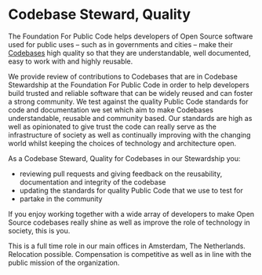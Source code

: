 # Codebase Steward, Quality

The Foundation For Public Code helps developers of Open Source software used for public uses – such as in governments and cities – make their [Codebases](../glossary/codebase.md) high quality so that they are understandable, well documented, easy to work with and highly reusable.

We provide review of contributions to Codebases that are in Codebase Stewardship at the Foundation For Public Code in order to help developers build trusted and reliable software that can be widely reused and can foster a strong community. We test against the quality Public Code standards for code and documentation we set which aim to make Codebases understandable, reusable and community based. Our standards are high as well as opinionated to give trust the code can really serve as the infrastructure of society as well as continually improving with the changing world whilst keeping the choices of technology and architecture open.

As a Codebase Steward, Quality for Codebases in our Stewardship you:

* reviewing pull requests and giving feedback on the reusability, documentation and integrity of the codebase
* updating the standards for quality Public Code that we use to test for
* partake in the community

If you enjoy working together with a wide array of developers to make Open Source codebases really shine as well as improve the role of technology in society, this is you.

This is a full time role in our main offices in Amsterdam, The Netherlands. Relocation possible. Compensation is competitive as well as in line with the public mission of the organization.
